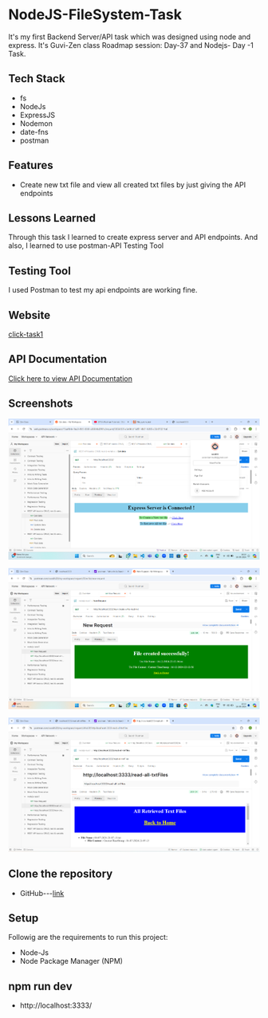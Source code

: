 # NodeJS-FileSystem-Task

It's my first Backend Server/API task which was designed using node and express. It's Guvi-Zen class Roadmap session: Day-37 and Nodejs- Day -1 Task.

## Tech Stack

- fs
- NodeJs
- ExpressJS
- Nodemon
- date-fns
- postman

## Features

- Create new txt file and view all created txt files by just giving the API endpoints

## Lessons Learned

Through this task I learned to create express server and API endpoints. And also, I learned to use postman-API Testing Tool

## Testing Tool

I used Postman to test my api endpoints are working fine.

## Website

[click-task1](https://nodejs-task1-d89w.onrender.com)

## API Documentation

[Click here to view API Documentation](https://www.postman.com/sarakhi20/my-workspace/collection/ioc7t41/nodejs-task1?action=share&creator=38364225)

## Screenshots

![App Screenshot](./public/Images/Screenshot1.png)

![App Screenshot](./public/Images/Screenshot2.png)

![App Screenshot](./public/Images/Screenshot3.png)

##  Clone the repository

- GitHub---[link](https://github.com/sarakhi20/nodejs-task1.git)
## Setup

Followig are the requirements to run this project:
- Node-Js
- Node Package Manager (NPM)

## npm run dev
- http://localhost:3333/
